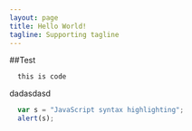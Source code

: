 ```yaml
---
layout: page
title: Hello World!
tagline: Supporting tagline
---
```

##Test

```
  this is code
```
dadasdasd
```javascript
  var s = "JavaScript syntax highlighting";
  alert(s);
```

